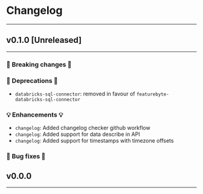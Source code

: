 # Changelog

---

## v0.1.0 [Unreleased]

---

### 🛑 Breaking changes 🛑


### 🚩 Deprecations 🚩

+ `databricks-sql-connector`: removed in favour of `featurebyte-databricks-sql-connector`

### 💡 Enhancements 💡

+ `changelog`: Added changelog checker github workflow
+ `changelog`: Added support for data describe in API
+ `changelog`: Added support for timestamps with timezone offsets

### 🧰 Bug fixes 🧰


## v0.0.0

---
